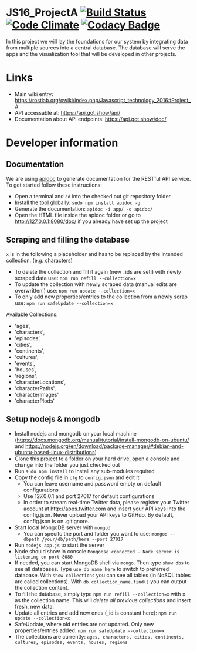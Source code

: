 # JS16_ProjectA [![Build Status](https://travis-ci.org/Rostlab/JS16_ProjectA.svg?branch=master)](https://travis-ci.org/Rostlab/JS16_ProjectA) [![Code Climate](https://codeclimate.com/github/Rostlab/JS16_ProjectA/badges/gpa.svg)](https://codeclimate.com/github/Rostlab/JS16_ProjectA) [![Codacy Badge](https://api.codacy.com/project/badge/grade/b635e40a61ea43fc843008c5af01fba6)](https://www.codacy.com/app/mail_25/JS16_ProjectA)
In this project we will lay the foundations for our system by integrating data from multiple sources into a central database. The database will serve the apps and the visualization tool that will be developed in other projects.

# Links
  - Main wiki entry: https://rostlab.org/owiki/index.php/Javascript_technology_2016#Project_A
  - API accessable at: https://api.got.show/api/
  - Documentation about API endpoints: https://api.got.show/doc/


# Developer information
## Documentation

We are using [apidoc](http://apidocjs.com/) to generate documentation for the RESTful API service. To get started follow these instructions:
* Open a terminal and `cd` into the checked out git repository folder
* Install the tool globally: `sudo npm install apidoc -g`
* Generate the documentation: `apidoc -i app/ -o apidoc/`
* Open the HTML file inside the apidoc folder or go to http://127.0.0.1:8080/doc/ if you already have set up the project

## Scraping and filling the database

`x` is in the following a placeholder and has to be replaced by the intended collection. (e.g. characters)

* To delete the collection and fill it again (new _ids are set!) with newly scraped data use: `npm run refill --collection=x`
* To update the collection with newly scraped data (manual edits are overwritten!) use: `npm run update --collection=x`
* To only add new properties/entries to the collection from a newly scrap use: `npm run safeUpdate --collection=x`

Available Collections:
*    'ages',
*    'characters',
*    'episodes',
*    'cities',
*    'continents',
*    'cultures',
*    'events',
*    'houses',
*    'regions',
*    'characterLocations',
*    'characterPaths',
*    'characterImages'
*    'characterPlods'


## Setup nodejs & mongodb
* Install nodejs and mongodb on your local machine (https://docs.mongodb.org/manual/tutorial/install-mongodb-on-ubuntu/ and https://nodejs.org/en/download/package-manager/#debian-and-ubuntu-based-linux-distributions)
* Clone this project to a folder on your hard drive, open a console and change into the folder you just checked out
* Run `sudo npm install` to install any sub-modules required
* Copy the config file in `cfg` to `config.json` and edit it
	* You can leave username and password empty on default configurations 
	* Use 127.0.0.1 and port 27017 for default configurations
	* In order to stream real-time Twitter data, please register your Twitter account at http://apps.twitter.com and insert your API keys into the config.json. Never upload your API keys to GitHub. By default, config.json is on .gitignore.
* Start local MongoDB server with `mongod`
	* You can specifc the port and folder you want to use: `mongod --dbpath /your/db/path/here --port 27017`
* Run `nodejs app.js` to start the server
* Node should show in console `Mongoose connected - Node server is listening on port 8080`
* If needed, you can start MongoDB shell via `mongo`. Then type `show dbs` to see all databases. Type `use db_name_here` to switch to preferred database. With `show collections` you can see all tables (in NoSQL tables are called collections). With `db.collection_name.find()` you can output the collection content.
* To fill the database, simply type `npm run refill --collection=x` with x as the collection name. This will _delete all previous collections_ and insert fresh, new data.
* Update all entries and add new ones (_id is constant here): `npm run update --collection=x`
* SafeUpdate, where old entries are not updated. Only new properties/entries added: `npm rum safeUpdate --collection=x`
* The collections are currently: `ages, characters, cities, continents, cultures, episodes, events, houses, regions`
